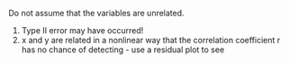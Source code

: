 Do not assume that the variables are unrelated.
1.  Type II error may have occurred!
2. x and y are related in a nonlinear way that the correlation coefficient r has no chance of detecting - use a residual plot to see